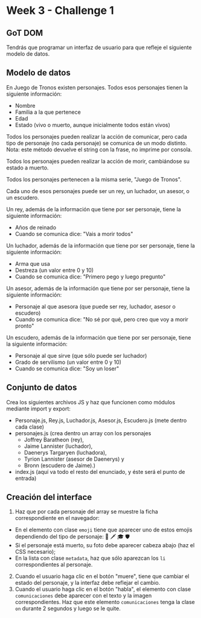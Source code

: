 # Week 3 - Challenge 1

## GoT DOM

Tendrás que programar un interfaz de usuario para que refleje el siguiente modelo de datos.

## Modelo de datos

En Juego de Tronos existen personajes. Todos esos personajes tienen la siguiente información:

- Nombre
- Familia a la que pertenece
- Edad
- Estado (vivo o muerto, aunque inicialmente todos están vivos)

Todos los personajes pueden realizar la acción de comunicar, pero cada tipo de personaje (no cada personaje) se comunica de un modo distinto. Nota: este método devuelve el string con la frase, no imprime por consola.

Todos los personajes pueden realizar la acción de morir, cambiándose su estado a muerto.

Todos los personajes pertenecen a la misma serie, "Juego de Tronos".

Cada uno de esos personajes puede ser un rey, un luchador, un asesor, o un escudero.

Un rey, además de la información que tiene por ser personaje, tiene la siguiente información:

- Años de reinado
- Cuando se comunica dice: "Vais a morir todos"

Un luchador, además de la información que tiene por ser personaje, tiene la siguiente información:

- Arma que usa
- Destreza (un valor entre 0 y 10)
- Cuando se comunica dice: "Primero pego y luego pregunto"

Un asesor, además de la información que tiene por ser personaje, tiene la siguiente información:

- Personaje al que asesora (que puede ser rey, luchador, asesor o escudero)
- Cuando se comunica dice: "No sé por qué, pero creo que voy a morir pronto"

Un escudero, además de la información que tiene por ser personaje, tiene la siguiente información:

- Personaje al que sirve (que sólo puede ser luchador)
- Grado de servilismo (un valor entre 0 y 10)
- Cuando se comunica dice: "Soy un loser"

## Conjunto de datos

Crea los siguientes archivos JS y haz que funcionen como módulos mediante import y export:

- Personaje.js, Rey.js, Luchador.js, Asesor.js, Escudero.js (mete dentro cada clase)
- personajes.js (crea dentro un array con los personajes
  - Joffrey Baratheon (rey),
  - Jaime Lannister (luchador),
  - Daenerys Targaryen (luchadora),
  - Tyrion Lannister (asesor de Daenerys) y
  - Bronn (escudero de Jaime).)
- index.js (aquí va todo el resto del enunciado, y éste será el punto de entrada)

## Creación del interface

1. Haz que por cada personaje del array se muestre la ficha correspondiente en el navegador:

- En el elemento con clase `emoji` tiene que aparecer uno de estos emojis dependiendo del tipo de personaje: 👑 🗡 🎓 🛡
- Si el personaje está muerto, su foto debe aparecer cabeza abajo (haz el CSS necesario);
- En la lista con clase `metadata`, haz que sólo aparezcan los `li` correspondientes al personaje.

2. Cuando el usuario haga clic en el botón "muere", tiene que cambiar el estado del personaje, y la interfaz debe reflejar el cambio.
3. Cuando el usuario haga clic en el botón "habla", el elemento con clase `comunicaciones` debe aparecer con el texto y la imagen correspondientes. Haz que este elemento `comunicaciones` tenga la clase `on` durante 2 segundos y luego se le quite.

